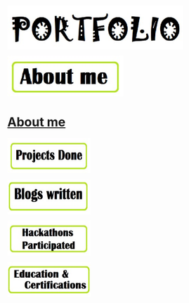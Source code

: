 
<a href="/about.md"><img src="https://github.com/abhishekmamdapure/abhishekmamdapure.github.io/blob/master/index_images/0.jpg?raw=true" align="center" height="100" width="400" ></a>



[![About me](https://github.com/abhishekmamdapure/abhishekmamdapure.github.io/blob/master/index_images/1.jpg?raw=true)](/about.md)

# [About me](/about.md)


<a href="/projects.md"><img src="https://github.com/abhishekmamdapure/abhishekmamdapure.github.io/blob/master/index_images/2.jpg?raw=true" align="center" height="80" width="190" ></a>


<a href=""><img src="https://github.com/abhishekmamdapure/abhishekmamdapure.github.io/blob/master/index_images/3.jpg?raw=true" align="center" height="80" width="190" ></a>


<a href="/hackathon.md"><img src="https://github.com/abhishekmamdapure/abhishekmamdapure.github.io/blob/master/index_images/4.jpg?raw=true" align="center" height="80" width="190" ></a>


<a href="/edu-cert.md"><img src="https://github.com/abhishekmamdapure/abhishekmamdapure.github.io/blob/master/index_images/5.jpg?raw=true" align="center" height="80" width="190" ></a>
